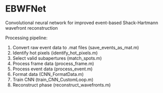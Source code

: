 # EBWFNet
Convolutional neural network for improved event-based Shack-Hartmann wavefront reconstruction

Processing pipeline:
1) Convert raw event data to .mat files (save_events_as_mat.m)
2) Identify hot pixels (identify_hot_pixels.m)
3) Select valid subapertures (match_spots.m)
4) Process frame data (process_frame.m)
5) Process event data (process_event.m)
6) Format data (CNN_FormatData.m)
7) Train CNN (train_CNN_CustomLoop.m)
8) Reconstruct phase (reconstruct_wavefronts.m)
